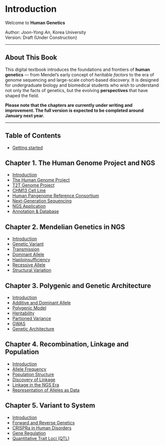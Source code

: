 # Introduction

Welcome to **Human Genetics**

Author: *Joon-Yong An*, Korea University  
Version: Draft (Under Construction)

---

## About This Book

This digital textbook introduces the foundations and frontiers of **human genetics** — from Mendel’s early concept of *heritable factors* to the era of genome sequencing and large-scale cohort-based discovery. It is designed for undergraduate biology and biomedical students who wish to understand not only the facts of genetics, but the evolving **perspectives** that have shaped the field.  

**Please note that the chapters are currently under writing and improvement. The full version is expected to be completed around January next year.**

---

## Table of Contents

* [Getting started](getting-started.md)

## Chapter 1. The Human Genome Project and NGS
* [Introduction](chapter1/introduction.md)
* [The Human Genome Project](chapter1/human-genome-project.md)
* [T2T Genome Project](chapter1/t2tgenome.md)
* [CHM13 Cell Line](chapter1/chm13.md)
* [Human Pangenome Reference Consortium](chapter1/pangenome.md)
* [Next-Generation Sequencing](chapter1/ngs.md)
* [NGS Application](chapter1/ngs-application.md)
* [Annotation & Database](chapter1/annotation-database.md)

## Chapter 2. Mendelian Genetics in NGS
* [Introduction](chapter2/introduction.md)
* [Genetic Variant](chapter2/genetic-variant.md)
* [Transmission](chapter2/transmission.md)
* [Dominant Allele](chapter2/dominant-allele.md)
* [Haploinsufficiency](chapter2/haploinsufficiency.md)
* [Recessive Allele](chapter2/recessive-allele.md)
* [Structural Variation](chapter2/sv.md)

## Chapter 3. Polygenic and Genetic Architecture
* [Introduction](chapter3/introduction.md)
* [Additive and Dominant Allele](chapter3/additive.md)
* [Polygenic Model](chapter3/polygenic.md)
* [Heritability](chapter3/heritability.md)
* [Partioned Variance](chapter3/partioned-variance.md)
* [GWAS](chapter3/gwas.md)
* [Genetic Architecture](chapter3/genetic-architecture.md)

## Chapter 4. Recombination, Linkage and Population
* [Introduction](chapter4/introduction.md)
* [Allele Frequency](chapter4/allele-freq.md)
* [Population Structure](chapter4/pop-struct.md)
* [Discovery of Linkage](chapter4/linkage-Morgan.md)
* [Linkage in the NGS Era](chapter4/linkage-NGS.md)
* [Representation of Alleles as Data](chapter4/vcf.md)

## Chapter 5. Variant to System
* [Introduction](chapter5/introduction.md)
* [Forward and Reverse Genetics](chapter5/forward-reverse-genetics.md)
* [CRISPRa in Human Disorders](chapter5/crispra-scn2a.md)
* [Gene Regulation](chapter5/gene-regulation.md)
* [Quantitative Trait Loci (QTL)](chapter5/qtl.md)
